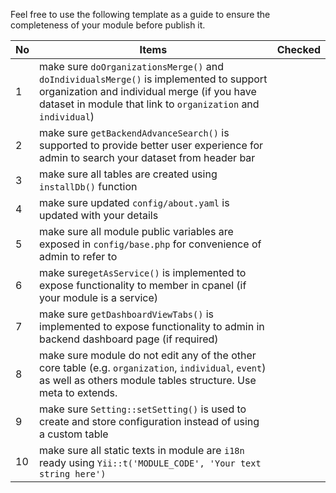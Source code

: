 Feel free to use the following template as a guide to ensure the completeness of your module before publish it.

| No | Items  | Checked |
| -- |--|--|
| 1 | make sure `doOrganizationsMerge()` and `doIndividualsMerge()` is implemented to support organization and individual merge (if you have dataset in module that link to `organization` and `individual`) |  |
| 2 | make sure `getBackendAdvanceSearch()` is supported to provide better user experience for admin to search your dataset from header bar | |
| 3 | make sure all tables are created using `installDb()` function | |
| 4 | make sure updated `config/about.yaml` is updated with your details | |
| 5 | make sure all module public variables are exposed in `config/base.php` for convenience of admin to refer to | |
| 6 | make sure`getAsService()` is implemented to expose functionality to member in cpanel (if your module is a service) | |
| 7 | make sure `getDashboardViewTabs()` is implemented  to expose functionality to admin in backend dashboard page (if required) | |
| 8 | make sure module do not edit any of the other core table (e.g. `organization`, `individual`, `event`) as well as others module tables structure. Use meta to extends. | |
| 9 | make sure `Setting::setSetting()` is used to create and store configuration instead of using a custom table  | | 
| 10 | make sure all static texts in module are `i18n` ready using `Yii::t('MODULE_CODE', 'Your text string here')` | |